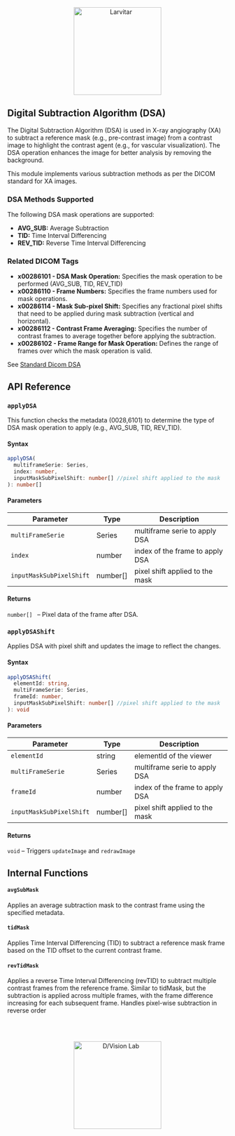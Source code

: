 <div style="text-align: center;">
    <img src="https://assets.pokemon.com/assets/cms2/img/pokedex/full/246.png" alt="Larvitar" height="200" />
</div>

## Digital Subtraction Algorithm (DSA)

The Digital Subtraction Algorithm (DSA) is used in X-ray angiography (XA) to subtract a reference mask (e.g., pre-contrast image) from a contrast image to highlight the contrast agent (e.g., for vascular visualization). The DSA operation enhances the image for better analysis by removing the background.

This module implements various subtraction methods as per the DICOM standard for XA images.

### DSA Methods Supported

The following DSA mask operations are supported:

- **AVG_SUB:** Average Subtraction
- **TID:** Time Interval Differencing
- **REV_TID:** Reverse Time Interval Differencing

### Related DICOM Tags

- **x00286101 - DSA Mask Operation:** Specifies the mask operation to be performed (AVG_SUB, TID, REV_TID)
- **x00286110 - Frame Numbers:** Specifies the frame numbers used for mask operations.
- **x00286114 - Mask Sub-pixel Shift:** Specifies any fractional pixel shifts that need to be applied during mask subtraction (vertical and horizontal).
- **x00286112 - Contrast Frame Averaging:** Specifies the number of contrast frames to average together before applying the subtraction.
- **x00286102 - Frame Range for Mask Operation:** Defines the range of frames over which the mask operation is valid.

See [Standard Dicom DSA](https://dicom.nema.org/medical/dicom/current/output/chtml/part03/sect_C.7.6.10.html#sect_C.7.6.10)

## API Reference

### `applyDSA`

This function checks the metadata (0028,6101) to determine the type of DSA mask operation to apply (e.g., AVG_SUB, TID, REV_TID).

#### Syntax

```typescript
applyDSA(
  multiframeSerie: Series,
  index: number,
  inputMaskSubPixelShift: number[] //pixel shift applied to the mask
): number[]
```

#### Parameters

| Parameter                | Type     | Description                     |
| ------------------------ | -------- | ------------------------------- |
| `multiFrameSerie`        | Series   | multiframe serie to apply DSA   |
| `index`                  | number   | index of the frame to apply DSA |
| `inputMaskSubPixelShift` | number[] | pixel shift applied to the mask |

#### Returns

`number[] ` – Pixel data of the frame after DSA.

### `applyDSAShift`

Applies DSA with pixel shift and updates the image to reflect the changes.

#### Syntax

```typescript
applyDSAShift(
  elementId: string,
  multiFrameSerie: Series,
  frameId: number,
  inputMaskSubPixelShift: number[] //pixel shift applied to the mask
): void
```

#### Parameters

| Parameter                | Type     | Description                     |
| ------------------------ | -------- | ------------------------------- |
| `elementId`              | string   | elementId of the viewer         |
| `multiFrameSerie`        | Series   | multiframe serie to apply DSA   |
| `frameId`                | number   | index of the frame to apply DSA |
| `inputMaskSubPixelShift` | number[] | pixel shift applied to the mask |

#### Returns

`void` – Triggers `updateImage` and `redrawImage`

## Internal Functions

#### `avgSubMask`

Applies an average subtraction mask to the contrast frame using the specified metadata.

#### `tidMask`

Applies Time Interval Differencing (TID) to subtract a reference mask frame based on the TID offset to the current contrast frame.

#### `revTidMask`

Applies a reverse Time Interval Differencing (revTID) to subtract multiple contrast frames from the reference frame. Similar to tidMask, but the subtraction is applied across multiple frames, with the frame difference increasing for each subsequent frame.
Handles pixel-wise subtraction in reverse order

<br></br>

<div style="text-align: center;">
    <img src="https://press.r1-it.storage.cloud.it/logo_trasparent.png" alt="D/Vision Lab" height="200" />
</div>
